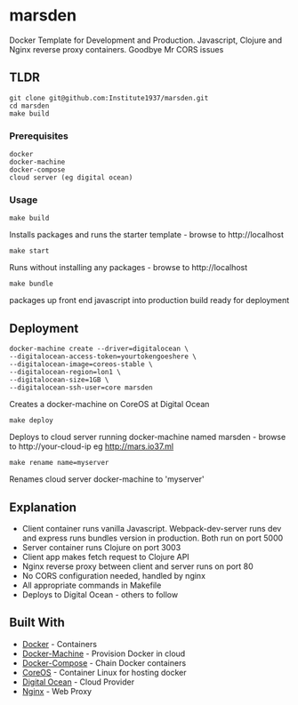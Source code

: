 # marsden

Docker Template for Development and Production. Javascript, Clojure and Nginx reverse proxy containers. Goodbye Mr CORS issues

## TLDR

```
git clone git@github.com:Institute1937/marsden.git
cd marsden
make build
```

### Prerequisites

```
docker
docker-machine
docker-compose
cloud server (eg digital ocean)
```

### Usage

```
make build
```

Installs packages and runs the starter template - browse to http://localhost

```
make start
```

Runs without installing any packages - browse to http://localhost

```
make bundle
```
packages up front end javascript into production build ready for deployment


## Deployment

```
docker-machine create --driver=digitalocean \
--digitalocean-access-token=yourtokengoeshere \
--digitalocean-image=coreos-stable \
--digitalocean-region=lon1 \
--digitalocean-size=1GB \
--digitalocean-ssh-user=core marsden
```

Creates a docker-machine on CoreOS at Digital Ocean

```
make deploy
```
Deploys to cloud server running docker-machine named marsden - browse to http://your-cloud-ip eg http://mars.io37.ml

```
make rename name=myserver
```

Renames cloud server docker-machine to 'myserver'

## Explanation

* Client container runs vanilla Javascript. Webpack-dev-server runs dev and express runs bundles version in production. Both run on port 5000
* Server container runs Clojure on port 3003
* Client app makes fetch request to Clojure API
* Nginx reverse proxy between client and server runs on port 80
* No CORS configuration needed, handled by nginx
* All appropriate commands in Makefile
* Deploys to Digital Ocean - others to follow

## Built With

* [Docker](http://www.docker.com) - Containers
* [Docker-Machine](https://github.com/docker/machine) - Provision Docker in cloud
* [Docker-Compose](https://github.com/docker/compose) - Chain Docker containers
* [CoreOS](http://www.coreos.com) - Container Linux for hosting docker
* [Digital Ocean](https://github.com/docker/machine) - Cloud Provider
* [Nginx](https://www.nginx.com/solutions/) - Web Proxy
